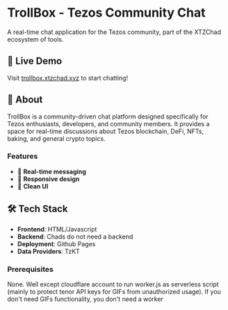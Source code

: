 # TrollBox - Tezos Community Chat

A real-time chat application for the Tezos community, part of the XTZChad ecosystem of tools.

## 🚀 Live Demo

Visit [trollbox.xtzchad.xyz](https://trollbox.xtzchad.xyz) to start chatting!

## 📖 About

TrollBox is a community-driven chat platform designed specifically for Tezos enthusiasts, developers, and community members. It provides a space for real-time discussions about Tezos blockchain, DeFi, NFTs, baking, and general crypto topics.

### Features

- 💬 **Real-time messaging**
- 📱 **Responsive design**
- 🎨 **Clean UI**

## 🛠️ Tech Stack

- **Frontend**: HTML/Javascript
- **Backend**: Chads do not need a backend
- **Deployment**: Github Pages
- **Data Providers**: TzKT

### Prerequisites

None. Well except cloudflare account to run worker.js as serverless script (mainly to protect tenor API keys for GIFs from unauthorized usage). If you don't need GIFs functionality, you don't need a worker

